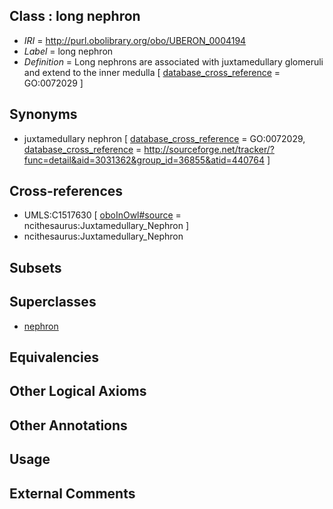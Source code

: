 
## Class : long nephron

 * *IRI* = http://purl.obolibrary.org/obo/UBERON_0004194
 * *Label* = long nephron
 * *Definition* = Long nephrons are associated with juxtamedullary glomeruli and extend to the inner medulla [ [database_cross_reference](../../ef/oboInOwl#hasDbXref.md) = GO:0072029 ]

## Synonyms

 * juxtamedullary nephron [ [database_cross_reference](../../ef/oboInOwl#hasDbXref.md) = GO:0072029, [database_cross_reference](../../ef/oboInOwl#hasDbXref.md) = http://sourceforge.net/tracker/?func=detail&aid=3031362&group_id=36855&atid=440764 ]

## Cross-references

 * UMLS:C1517630 [ [oboInOwl#source](../../ce/oboInOwl#source.md) = ncithesaurus:Juxtamedullary_Nephron ]
 * ncithesaurus:Juxtamedullary_Nephron

## Subsets


## Superclasses

 * [nephron](../../UBERON/85/UBERON_0001285.md)

## Equivalencies


## Other Logical Axioms


## Other Annotations


## Usage


## External Comments

